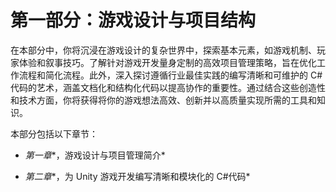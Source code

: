 # 第一部分：游戏设计与项目结构

在本部分中，你将沉浸在游戏设计的复杂世界中，探索基本元素，如游戏机制、玩家体验和叙事技巧。了解针对游戏开发量身定制的高效项目管理策略，旨在优化工作流程和简化流程。此外，深入探讨遵循行业最佳实践的编写清晰和可维护的 C#代码的艺术，涵盖文档化和结构化代码以提高协作的重要性。通过结合这些创造性和技术方面，你将获得将你的游戏想法高效、创新并以高质量实现所需的工具和知识。

本部分包括以下章节：

+   *第一章**，游戏设计与项目管理简介*

+   *第二章**，为 Unity 游戏开发编写清晰和模块化的 C#代码*
